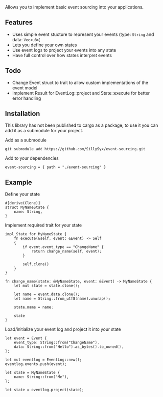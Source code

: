 Allows you to implement basic event sourcing into your applications.


## Features
* Uses simple event stucture to represent your events (type: `String` and data: `Vec<u8>`)
* Lets you define your own states
* Use event logs to project your events into any state
* Have full control over how states interpret events


## Todo
* Change Event struct to trait to allow custom implementations of the event model
* Implement Result for EventLog::project and State::execute for better error handling


## Installation
This library has not been published to cargo as a package, to use it you can add it as a submodule for your project.

Add as a submodule
```
git submodule add https://github.com/SillySyx/event-sourcing.git
```

Add to your dependencies
```
event-sourcing = { path = "./event-sourcing" }
```


## Example

Define your state
```
#[derive(Clone)]
struct MyNameState {
    name: String,
}
```

Implement required trait for your state
```
impl State for MyNameState {
    fn execute(&self, event: &Event) -> Self
    {
        if event.event_type == "ChangeName" {
            return change_name(self, event);
        }

        self.clone()
    }
}

fn change_name(state: &MyNameState, event: &Event) -> MyNameState {
    let mut state = state.clone();

    let name = event.data.clone();
    let name = String::from_utf8(name).unwrap();

    state.name = name;

    state
}
```

Load/initialize your event log and project it into your state
```
let event = Event {
    event_type: String::from("ChangeName"),
    data: String::from("Hello").as_bytes().to_owned(),
};

let mut eventlog = EventLog::new();
eventlog.events.push(event);

let state = MyNameState {
    name: String::from("Me"),
};

let state = eventlog.project(state);
```